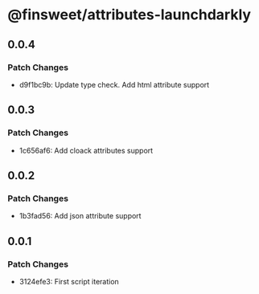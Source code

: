 # @finsweet/attributes-launchdarkly

## 0.0.4

### Patch Changes

- d9f1bc9b: Update type check. Add html attribute support

## 0.0.3

### Patch Changes

- 1c656af6: Add cloack attributes support

## 0.0.2

### Patch Changes

- 1b3fad56: Add json attribute support

## 0.0.1

### Patch Changes

- 3124efe3: First script iteration
